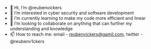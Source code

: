 - 👋 Hi, I’m @reubenvickers
- 👀 I’m interested in cyber security and software development
- 🌱 I’m currently learning to make my code more efficient and linear
- 💞️ I’m looking to collaborate on anything that can further my understanding and knowledge
- 📫 How to reach me: email - reubenvickers@gamil.com, twitter - @reubenv1ckers

<!---
reubenvickers/reubenvickers is a ✨ special ✨ repository because its `README.md` (this file) appears on your GitHub profile.
You can click the Preview link to take a look at your changes.
--->
